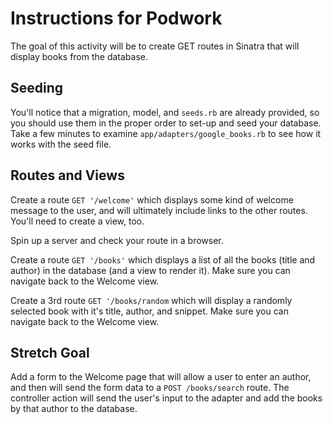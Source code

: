 # Instructions for Podwork

The goal of this activity will be to create GET routes in Sinatra that will display books from the database.

## Seeding

You'll notice that a migration, model, and `seeds.rb` are already provided, so you should use them in the proper order to set-up and seed your database.  Take a few minutes to examine `app/adapters/google_books.rb` to see how it works with the seed file.

## Routes and Views

Create a route `GET '/welcome'` which displays some kind of welcome message to the user, and will ultimately include links to the other routes. You'll need to create a view, too.

Spin up a server and check your route in a browser.

Create a route `GET '/books'` which displays a list of all the books (title and author) in the database (and a view to render it).  Make sure you can navigate back to the Welcome view.

Create a 3rd route `GET '/books/random` which will display a randomly selected book with it's title, author, and snippet. Make sure you can navigate back to the Welcome view.

## Stretch Goal

Add a form to the Welcome page that will allow a user to enter an author, and then will send the form data to a `POST /books/search` route.  The controller action will send the user's input to the adapter and add the books by that author to the database.